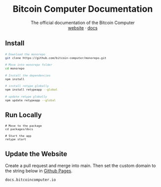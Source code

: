 <div align="center">
  <h1>Bitcoin Computer Documentation</h1>
  <p>
    The official documentation of the Bitcoin Computer
    <br />
    <a href="http://bitcoincomputer.io/">website</a> &#183; <a href="http://docs.bitcoincomputer.io/">docs</a>
  </p>
</div>

## Install

<font size=1>

```sh
# Download the monorepo
git clone https://github.com/bitcoin-computer/monorepo.git

# Move into monorepo folder
cd monorepo

# Install the dependencies
npm install

# install retype globally
npm install retypeapp --global

# update retype globally
npm update retypeapp --global
```

</font>

## Run Locally

<font size=1>

```shell
# Move to the package
cd packages/docs

# Start the app
retype start
```

</font>

## Update the Website

Create a pull request and merge into main. Then set the custom domain to the string below in [Github Pages](https://github.com/bitcoin-computer/monorepo/settings/pages).

```
docs.bitcoincomputer.io
```
